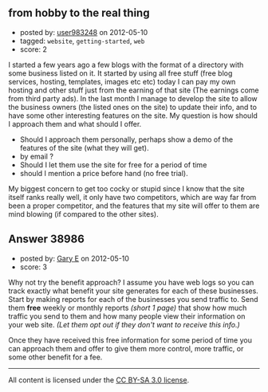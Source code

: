 ## from hobby to the real thing

- posted by: [user983248](https://stackexchange.com/users/-1/17900-user983248) on 2012-05-10
- tagged: `website`, `getting-started`, `web`
- score: 2

I started a few years ago a few blogs with the format of a directory with some business listed on it. It started by using all free stuff (free blog services, hosting, templates, images etc etc) today I can pay my own hosting and other stuff just from the earning of that site (The earnings come from third party ads). In the last month I manage to develop the site to allow the business owners (the listed ones on the site) to update their info, and to have some other interesting features on the site. My question is how should I approach them and what should I offer.

 - Should I approach them personally, perhaps show a demo of the
   features of the site (what they will get).
 - by email ?
 - Should I let them use the site for free for a period of time
 - should I mention a price before hand (no free trial).

My biggest concern to get too cocky or stupid since I know that the site itself ranks really well, it only have two competitors, which are way far from been a proper competitor, and the features that my site will offer to them are mind blowing (if compared to the other sites).


## Answer 38986

- posted by: [Gary E](https://stackexchange.com/users/-1/2587-gary-e) on 2012-05-10
- score: 3

Why not try the benefit approach? I assume you have web logs so you can track exactly what benefit your site generates for each of these businesses. Start by making reports for each of the businesses you send traffic to. Send them **free** weekly or monthly reports *(short 1 page)* that show how much traffic you send to them and how many people view their information on your web site. *(Let them opt out if they don't want to receive this info.)*

Once they have received this free information for some period of time you can approach them and offer to give them more control, more traffic, or some other benefit for a fee. 





---

All content is licensed under the [CC BY-SA 3.0 license](https://creativecommons.org/licenses/by-sa/3.0/).
